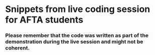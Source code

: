 # Snippets from live coding session for AFTA students

### Please remember that the code was written as part of the demonstration during the live session and might not be coherent.